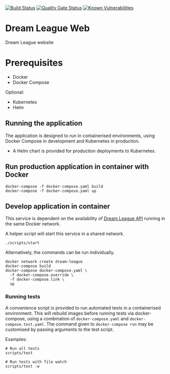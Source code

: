 [![Build Status](https://dev.azure.com/johnwatson484/John%20D%20Watson/_apis/build/status/Dream%20League%20Web?branchName=master)](https://dev.azure.com/johnwatson484/John%20D%20Watson/_build/latest?definitionId=42&branchName=master)
[![Quality Gate Status](https://sonarcloud.io/api/project_badges/measure?project=johnwatson484_dream-league-web&metric=alert_status)](https://sonarcloud.io/dashboard?id=johnwatson484_dream-league-web)
[![Known Vulnerabilities](https://snyk.io/test/github/johnwatson484/dream-league-web/badge.svg)](https://snyk.io/test/github/johnwatson484/dream-league-web)
# Dream League Web
Dream League website

# Prerequisites
- Docker
- Docker Compose

Optional:
- Kubernetes
- Helm

## Running the application
The application is designed to run in containerised environments, using Docker Compose in development and Kubernetes in production.

- A Helm chart is provided for production deployments to Kubernetes.

## Run production application in container with Docker

```
docker-compose -f docker-compose.yaml build
docker-compose -f docker-compose.yaml up
```

## Develop application in container

This service is dependent on the availability of [Dream League API](https://github.com/johnwatson484/dream-league-api) running in the same Docker network.

A helper script will start this service in a shared network.

```
./scripts/start
```

Alternatively, the commands can be run individually.

```
docker network create dream-league
docker-compose build
docker-compose docker-compose.yaml \
  -f docker-compose.override \
  -f docker-compose.link \
  up
```

### Running tests

A convenience script is provided to run automated tests in a containerised
environment. This will rebuild images before running tests via docker-compose,
using a combination of `docker-compose.yaml` and `docker-compose.test.yaml`.
The command given to `docker-compose run` may be customised by passing
arguments to the test script.

Examples:

```
# Run all tests
scripts/test

# Run tests with file watch
scripts/test -w
```

